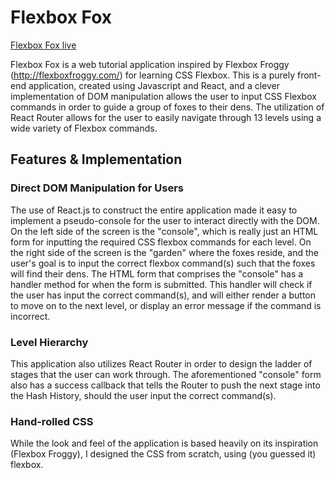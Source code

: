 # Flexbox Fox

[Flexbox Fox live][heroku]

[heroku]: https://nucat176.github.io/Flexbox-Fox/#/

Flexbox Fox is a web tutorial application inspired by Flexbox Froggy (http://flexboxfroggy.com/) for learning CSS Flexbox. This is a purely front-end application, created using Javascript and React, and a clever implementation of DOM manipulation allows the user to input CSS Flexbox commands in order to guide a group of foxes to their dens. The utilization of React Router allows for the user to easily navigate through 13 levels using a wide variety of Flexbox commands.

## Features & Implementation

### Direct DOM Manipulation for Users

The use of React.js to construct the entire application made it easy to implement a pseudo-console for the user to interact directly with the DOM. On the left side of the screen is the "console", which is really just an HTML form for inputting the required CSS flexbox commands for each level. On the right side of the screen is the "garden" where the foxes reside, and the user's goal is to input the correct flexbox command(s) such that the foxes will find their dens. The HTML form that comprises the "console" has a handler method for when the form is submitted. This handler will check if the user has input the correct command(s), and will either render a button to move on to the next level, or display an error message if the command is incorrect.

### Level Hierarchy

This application also utilizes React Router in order to design the ladder of stages that the user can work through. The aforementioned "console" form also has a success callback that tells the Router to push the next stage into the Hash History, should the user input the correct command(s).

### Hand-rolled CSS

While the look and feel of the application is based heavily on its inspiration (Flexbox Froggy), I designed the CSS from scratch, using (you guessed it) flexbox.  
